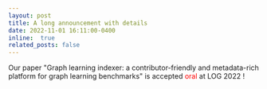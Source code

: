```yaml
---
layout: post
title: A long announcement with details
date: 2022-11-01 16:11:00-0400
inline:  true
related_posts: false
---
```


Our paper "Graph learning indexer: a contributor-friendly and metadata-rich platform for graph learning benchmarks" is accepted <a style="color: red;"> oral </a> at <a hred= "http://log2022.logconference.org"> LOG 2022 </a>!
